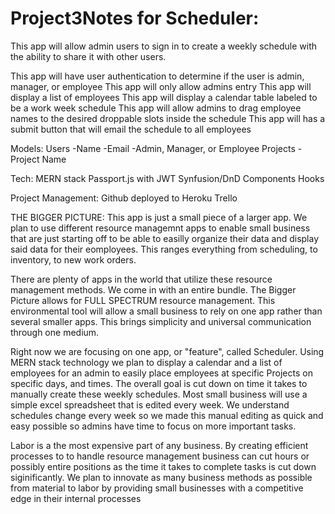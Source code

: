 # Project3Notes for Scheduler:

This app will allow admin users to sign in to create a weekly schedule with the ability to share it with other users.

This app will have user authentication to determine if the user is admin, manager, or employee
This app will only allow admins entry
This app will display a list of employees
This app will display a calendar table labeled to be a work week schedule
This app will allow admins to drag employee names to the desired droppable slots inside the schedule
This app will has a submit button that will email the schedule to all employees

Models:
Users
-Name
-Email
-Admin, Manager, or Employee
Projects
-Project Name

Tech:
MERN stack
Passport.js with JWT
Synfusion/DnD Components
Hooks

Project Management:
Github deployed to Heroku
Trello

THE BIGGER PICTURE:
This app is just a small piece of a larger app. We plan to use different resource managemnt apps to enable small business that
are just starting off to be able to easilly organize their data and display said data for their eomployees. This ranges
everything from scheduling, to inventory, to new work orders.

There are plenty of apps in the world that utilize these resource management methods. We come in with an entire bundle.
The Bigger Picture allows for FULL SPECTRUM resource management. This environmental tool will allow a small business to rely on one
app rather than several smaller apps. This brings simplicity and universal communication through one medium.

Right now we are focusing on one app, or "feature", called Scheduler. Using MERN stack technology we plan to display a calendar and a
list of employees for an admin to easily place employees at specific Projects on specific days, and times. The overall goal is cut
down on time it takes to manually create these weekly schedules. Most small business will use a simple excel spreadsheet that is edited
every week. We understand schedules change every week so we made this manual editing as quick and easy possible so admins have time to
focus on more important tasks.

Labor is a the most expensive part of any business. By creating efficient processes to to handle resource management business can cut
hours or possibly entire positions as the time it takes to complete tasks is cut down siginificantly. We plan to innovate as many
business methods as possible from material to labor by providing small businesses with a competitive edge in their internal processes
